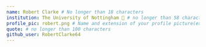```yaml
---
name: Robert Clarke # No longer than 18 characters
institution: The University of Nottingham 🚩 # no longer than 58 characters
profile_pic: robert.png # Name and extension of your profile picture(ex. mona.png)
quote: # no longer than 100 characters
github_user: RobertClarke64
---
```

